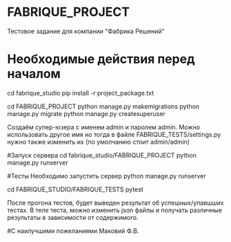 # FABRIQUE_PROJECT
Тестовое задание для компании "Фабрика Решений"

# Необходимые действия перед началом
cd fabrique_studio
pip install -r project_package.txt

cd FABRIQUE_PROJECT
python manage.py makemigrations
python manage.py migrate
python manage.py createsuperuser

Создаём супер-юзера с именем admin и паролем admin. 
Можно использовать другое имя но тогда в файле FABRIQUE_TESTS/settings.py нужно также изменить их 
(по умолчанию стоит admin/admin)

#Запуск сервера
cd fabrique_studio/FABRIQUE_PROJECT
python manage.py runserver


#Тесты
Необходимо запустить сервер python manage.py runserver

cd FABRIQUE_STUDIO/FABRIQUE_TESTS
pytest

После прогона тестов, будет выведен результат об успешных/упавшших тестах. В теле теста, можно изменить json файлы
и получать различные результаты в зависимости от содержимого. 


#С наилучшими пожеланиями Маковий Ф.В.